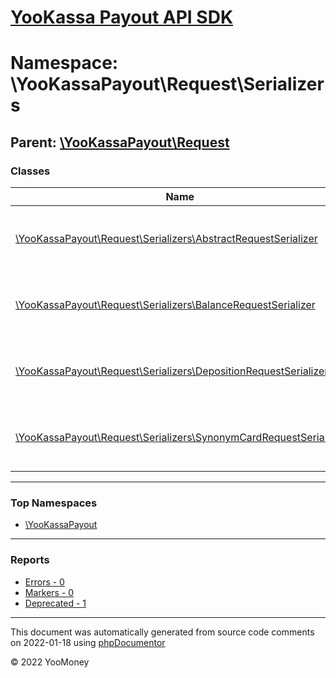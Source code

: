 # [YooKassa Payout API SDK](../home.md)

# Namespace: \YooKassaPayout\Request\Serializers
## Parent: [\YooKassaPayout\Request](../namespaces/yookassapayout-request.md)
### Classes
| Name | Summary |
| ---- | ------- |
| [\YooKassaPayout\Request\Serializers\AbstractRequestSerializer](../classes/YooKassaPayout-Request-Serializers-AbstractRequestSerializer.md) | Абстрактный класс для преобразования запроса в массив |
| [\YooKassaPayout\Request\Serializers\BalanceRequestSerializer](../classes/YooKassaPayout-Request-Serializers-BalanceRequestSerializer.md) | Класс для преобразования запроса баланса в массив |
| [\YooKassaPayout\Request\Serializers\DepositionRequestSerializer](../classes/YooKassaPayout-Request-Serializers-DepositionRequestSerializer.md) | Класс для преобразования запроса выплаты в массив |
| [\YooKassaPayout\Request\Serializers\SynonymCardRequestSerializer](../classes/YooKassaPayout-Request-Serializers-SynonymCardRequestSerializer.md) | Класс, преобразующий запрос синонима карты в массив |

---

### Top Namespaces

* [\YooKassaPayout](../namespaces/yookassapayout.md)

---

### Reports
* [Errors - 0](../reports/errors.md)
* [Markers - 0](../reports/markers.md)
* [Deprecated - 1](../reports/deprecated.md)

---

This document was automatically generated from source code comments on 2022-01-18 using [phpDocumentor](http://www.phpdoc.org/)

&copy; 2022 YooMoney
